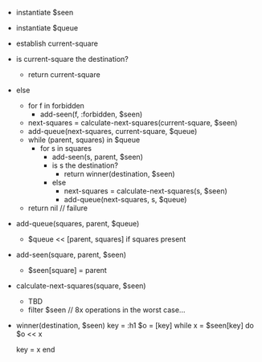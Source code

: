 - instantiate $seen
- instantiate $queue

- establish current-square
- is current-square the destination?
  - return current-square
- else
  - for f in forbidden
    - add-seen(f, :forbidden, $seen)
  - next-squares = calculate-next-squares(current-square, $seen)
  - add-queue(next-squares, current-square, $queue)
  - while (parent, squares) in $queue
    - for s in squares
      - add-seen(s, parent, $seen)
      - is s the destination?
        - return winner(destination, $seen)
      - else
        - next-squares = calculate-next-squares(s, $seen)
        - add-queue(next-squares, s, $queue)
  - return nil // failure

- add-queue(squares, parent, $queue)
  - $queue << [parent, squares] if squares present

- add-seen(square, parent, $seen)
  - $seen[square] = parent

- calculate-next-squares(square, $seen)
  - TBD
  - filter $seen // 8x operations in the worst case...

- winner(destination, $seen)
  key = :h1
  $o = [key]
  while x = $seen[key] do
    $o << x

    key = x
  end
